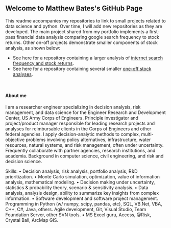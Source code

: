 ## Welcome to Matthew Bates's GitHub Page

This readme accompanies my repositories to link to small projects related to data science and python. Over time, I will add new repositories as they are developed. The main project shared from my portfolio implements a first-pass financial data analysis comparing google search frequency to stock returns. Other on-off projects demonstrate smaller components of stock analysis, as shown below:
* See here for a repository containing a larger analysis of [internet search frequency and stock returns](https://github.com/matthewebates/financial_data_analysis).
* See here for a repository containing several smaller [one-off stock analyses](https://github.com/matthewebates/one-off_small_stock_analyses).

<br> 

#### About me
I am a researcher engineer specializing in decision analysis, risk management, and data science for the Engineer Research and Development Center, US Army Corps of Engineers. Principle investigator and project/product manager responsible for leading research projects and analyses for reimbursable clients in the Corps of Engineers and other federal agencies. I apply decision-analytic methods to complex, multi-objective problems involving policy alternatives, infrastructure, water resources, natural systems, and risk management, often under uncertainty. Frequently collaborate with partner agencies, research institutions, and academia.  Background in computer science, civil engineering, and risk and decision science.

Skills:
• Decision analysis, risk analysis, portfolio analysis, R&D prioritization.
• Monte Carlo simulation, optimization, value of information analysis, mathematical modeling.
• Decision making under uncertainty, statistics & probability theory, scenario & sensitivity analysis.
• Data analysis, analysis design, ability to summarize key insights from complex information.
• Software development and software project management. Programming in Python (w/ numpy, scipy, pandas, etc), SQL, VB.Net, VBA, C++, C#, Java, others. Agile development, Git, Visual Studio, Team Foundation Server, other SVN tools.
• MS Excel guru, Access, @Risk, Crystal Ball, ArcMap GIS.
